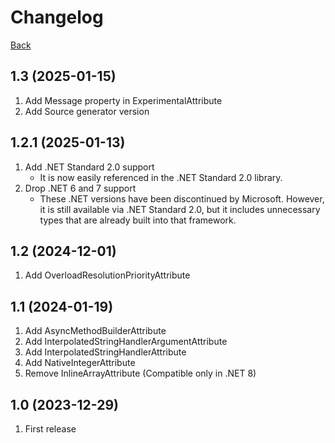 # Changelog
[Back](README.md)

## 1.3 (2025-01-15)
1. Add Message property in ExperimentalAttribute
1. Add Source generator version

## 1.2.1 (2025-01-13)
1. Add .NET Standard 2.0 support
    * It is now easily referenced in the .NET Standard 2.0 library.
1. Drop .NET 6 and 7 support
    * These .NET versions have been discontinued by Microsoft. However, it is still available via .NET Standard 2.0, but it includes unnecessary types that are already built into that framework.

## 1.2 (2024-12-01)
1. Add OverloadResolutionPriorityAttribute

## 1.1 (2024-01-19)
1. Add AsyncMethodBuilderAttribute
1. Add InterpolatedStringHandlerArgumentAttribute
1. Add InterpolatedStringHandlerAttribute
1. Add NativeIntegerAttribute
1. Remove InlineArrayAttribute (Compatible only in .NET 8)

## 1.0 (2023-12-29)
1. First release
